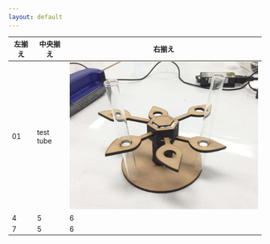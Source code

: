 ```yaml
---
layout: default
---
```




| 左揃え | 中央揃え | 右揃え |
----|----|----
|01|test tube|<img src="image/test_tube_stand.JPG" width="500px">|
|4 |5 |6 |
|7 |5 |6 |



<!-- 参考

| 左揃え | 中央揃え | 右揃え |
|:---|:---:|---:|
|1 |2 |3 |
|4 |5 |6 |

-->
